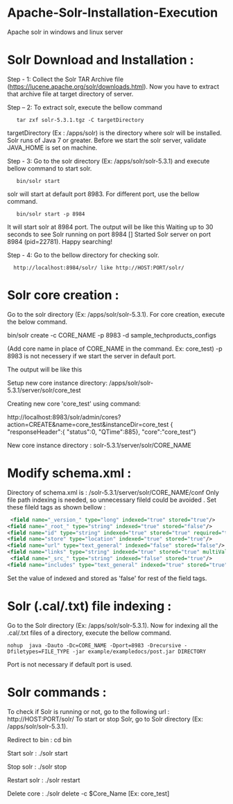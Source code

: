 # Apache-Solr-Installation-Execution
Apache solr in windows and linux server

# Solr Download and Installation :
Step - 1: Collect the Solr TAR Archive file (https://lucene.apache.org/solr/downloads.html). Now you have to extract that archive file at target directory of server.

Step – 2: To extract solr, execute the bellow command 

       tar zxf solr-5.3.1.tgz -C targetDirectory
       
targetDirectory (Ex : /apps/solr)  is the directory where solr will be installed. Solr runs of Java 7 or greater. Before we start the solr server, validate JAVA_HOME is set on machine.

Step - 3: Go to the solr directory (Ex: /apps/solr/solr-5.3.1) and execute bellow command to start solr.

       bin/solr start
solr will start at default port 8983. For different port, use the bellow command.

       bin/solr start -p 8984
       
It will start solr at 8984 port. The output will be like this
        Waiting up to 30 seconds to see Solr running on port 8984 [\]
       Started Solr server on port 8984 (pid=22781). Happy searching!

Step - 4: Go to the bellow directory for checking solr.

      http://localhost:8984/solr/ like http://HOST:PORT/solr/
      
# Solr core creation : 
Go to the solr directory (Ex: /apps/solr/solr-5.3.1).
For core creation, execute the below command.

bin/solr create -c CORE_NAME -p 8983 -d sample_techproducts_configs

(Add core name in place of CORE_NAME in the command. Ex: core_test)
 -p 8983 is not necessery if we start the server in default port.
 
The output will be like this

Setup new core instance directory:
/apps/solr/solr-5.3.1/server/solr/core_test

Creating new core 'core_test' using command:

http://localhost:8983/solr/admin/cores?action=CREATE&name=core_test&instanceDir=core_test
{
  "responseHeader":{
    "status":0,
    "QTime":885},
  "core":"core_test"}
  
New core instance directory : solr-5.3.1/server/solr/CORE_NAME

# Modify schema.xml :

Directory of schema.xml is : /solr-5.3.1/server/solr/CORE_NAME/conf
Only file path indexing is needed, so unnecessary fileld could be avoided . Set these fileld tags as shown bellow :
```xml
 <field name="_version_" type="long" indexed="true" stored="true"/>
<field name="_root_" type="string" indexed="true" stored="false"/>
<field name="id" type="string" indexed="true" stored="true" required="true" multiValued="false" />
<field name="store" type="location" indexed="true" stored="true"/>
<field name="url" type="text_general" indexed="false" stored="false"/>
<field name="links" type="string" indexed="true" stored="true" multiValued="true"/>
 <field name="_src_" type="string" indexed="false" stored="true"/>
<field name="includes" type="text_general" indexed="true" stored="true" termVectors="true" termPositions="true" termOffsets="true" />
```

Set the value of indexed and stored as 'false' for rest of the field tags.

# Solr (.cal/.txt) file indexing :
Go to the Solr directory (Ex: /apps/solr/solr-5.3.1).
Now for indexing all the .cal/.txt files of a directory, execute the bellow command.

    nohup  java -Dauto -Dc=CORE_NAME -Dport=8983 -Drecursive -Dfiletypes=FILE_TYPE -jar example/exampledocs/post.jar DIRECTORY
    
Port is not necessary if default port is used.

# Solr commands :
To check if Solr is running or not, go to the following url : http://HOST:PORT/solr/
To start or stop Solr, go to Solr directory (Ex: /apps/solr/solr-5.3.1).

Redirect to bin : cd bin

Start solr : ./solr start

Stop solr : ./solr stop

Restart solr : ./solr restart

Delete core : ./solr delete -c $Core_Name [Ex: core_test]

